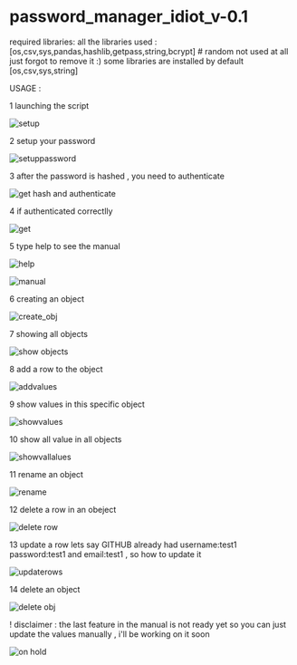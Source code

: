 # password_manager_idiot_v-0.1

required libraries:
 all the libraries used :[os,csv,sys,pandas,hashlib,getpass,string,bcrypt]  # random not used at all just forgot to remove it :)
 some libraries are installed by default [os,csv,sys,string] 
 

USAGE :

1 launching the script

![setup](https://github.com/AMINEXD33/password_manager_idiot_v-0.1/assets/89471262/3f0a06e7-dcaf-4244-a737-4bdb5561ccef)

2 setup your password 

![setuppassword](https://github.com/AMINEXD33/password_manager_idiot_v-0.1/assets/89471262/b6a7487d-d2d6-4c4b-ac34-dcbb76fd873e)

3 after the password is hashed , you need to authenticate 

![get hash and authenticate](https://github.com/AMINEXD33/password_manager_idiot_v-0.1/assets/89471262/650ee2e3-4a60-4212-8969-7b6dafd9c817)

4 if authenticated correctlly 

![get](https://github.com/AMINEXD33/password_manager_idiot_v-0.1/assets/89471262/a44711ae-ab10-4caf-bcf2-3dbae44d9d28)

5 type help to see the manual 

![help](https://github.com/AMINEXD33/password_manager_idiot_v-0.1/assets/89471262/e0f1a091-f0fb-4705-ad89-c77e800375f5)


![manual](https://github.com/AMINEXD33/password_manager_idiot_v-0.1/assets/89471262/11bc1100-d560-41ea-beac-966b0b758458)

6 creating an object 

![create_obj](https://github.com/AMINEXD33/password_manager_idiot_v-0.1/assets/89471262/8bde7465-8365-4588-b7e3-66ddd5566bad)

7 showing all objects 

![show objects](https://github.com/AMINEXD33/password_manager_idiot_v-0.1/assets/89471262/d1cc54c1-d4ad-48d4-b447-00f62264583f)

8 add a row to the object 

![addvalues](https://github.com/AMINEXD33/password_manager_idiot_v-0.1/assets/89471262/cc0b6030-7f65-45b0-abcc-a8e152fbbd0c)

9 show values in this specific object 

![showvalues](https://github.com/AMINEXD33/password_manager_idiot_v-0.1/assets/89471262/a88d3502-bab2-4932-97d8-333bb04236b0)

10 show all value in all objects

![showvallalues](https://github.com/AMINEXD33/password_manager_idiot_v-0.1/assets/89471262/1a99688a-5b7c-4b43-93cd-8c5751ac79fd)

11 rename an object 

![rename](https://github.com/AMINEXD33/password_manager_idiot_v-0.1/assets/89471262/e3114cbd-4663-45a4-b6f5-ee1311fc9da7)

12 delete a row in an obeject 

![delete row](https://github.com/AMINEXD33/password_manager_idiot_v-0.1/assets/89471262/ae8382dc-06a6-47a2-aacd-f96ba6691e4c)

13 update a row 
  lets say GITHUB already had username:test1 password:test1 and email:test1 , so how to update it 
  
  ![updaterows](https://github.com/AMINEXD33/password_manager_idiot_v-0.1/assets/89471262/120a5585-cffd-433d-afe8-a9240e4c6142)

14 delete an object 

![delete obj](https://github.com/AMINEXD33/password_manager_idiot_v-0.1/assets/89471262/1a8a1840-c90e-411a-950e-d2868f4c5743)




! disclaimer : the last feature in the manual is not ready yet so you can just update the values manually , i'll be working on it soon

![on hold](https://github.com/AMINEXD33/password_manager_idiot_v-0.1/assets/89471262/06e5d6da-1f2f-4d43-9e69-849d9c87efd7)


